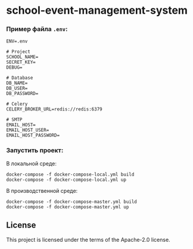 # school-event-management-system

### Пример файла `.env`:

```dotenv
ENV=.env

# Project
SCHOOL_NAME=
SECRET_KEY=
DEBUG=

# Database
DB_NAME=
DB_USER=
DB_PASSWORD=

# Celery
CELERY_BROKER_URL=redis://redis:6379

# SMTP
EMAIL_HOST=
EMAIL_HOST_USER=
EMAIL_HOST_PASSWORD=

```

### Запустить проект:

В локальной среде:
```shell
docker-compose -f docker-compose-local.yml build
docker-compose -f docker-compose-local.yml up
```

В производственной среде:
```shell
docker-compose -f docker-compose-master.yml build
docker-compose -f docker-compose-master.yml up
```

## License

This project is licensed under the terms of the Apache-2.0 license.

